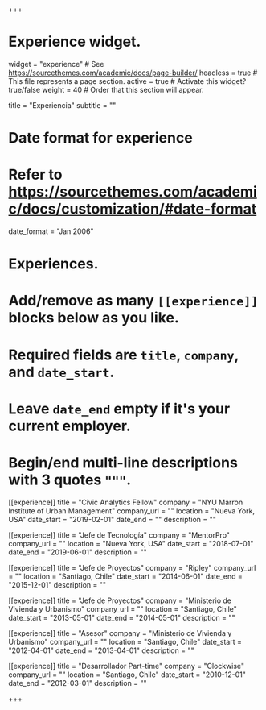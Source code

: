 +++
# Experience widget.
widget = "experience"  # See https://sourcethemes.com/academic/docs/page-builder/
headless = true  # This file represents a page section.
active = true  # Activate this widget? true/false
weight = 40  # Order that this section will appear.

title = "Experiencia"
subtitle = ""

# Date format for experience
#   Refer to https://sourcethemes.com/academic/docs/customization/#date-format
date_format = "Jan 2006"

# Experiences.
#   Add/remove as many `[[experience]]` blocks below as you like.
#   Required fields are `title`, `company`, and `date_start`.
#   Leave `date_end` empty if it's your current employer.
#   Begin/end multi-line descriptions with 3 quotes `"""`.
[[experience]]
  title = "Civic Analytics Fellow"
  company = "NYU Marron Institute of Urban Management"
  company_url = ""
  location = "Nueva York, USA"
  date_start = "2019-02-01"
  date_end = ""
  description = ""

[[experience]]
  title = "Jefe de Tecnología"
  company = "MentorPro"
  company_url = ""
  location = "Nueva York, USA"
  date_start = "2018-07-01"
  date_end = "2019-06-01"
  description = ""

[[experience]]
  title = "Jefe de Proyectos"
  company = "Ripley"
  company_url = ""
  location = "Santiago, Chile"
  date_start = "2014-06-01"
  date_end = "2015-12-01"
  description = ""

[[experience]]
  title = "Jefe de Proyectos"
  company = "Ministerio de Vivienda y Urbanismo"
  company_url = ""
  location = "Santiago, Chile"
  date_start = "2013-05-01"
  date_end = "2014-05-01"
  description = ""

[[experience]]
  title = "Asesor"
  company = "Ministerio de Vivienda y Urbanismo"
  company_url = ""
  location = "Santiago, Chile"
  date_start = "2012-04-01"
  date_end = "2013-04-01"
  description = ""

[[experience]]
  title = "Desarrollador Part-time"
  company = "Clockwise"
  company_url = ""
  location = "Santiago, Chile"
  date_start = "2010-12-01"
  date_end = "2012-03-01"
  description = ""

+++
